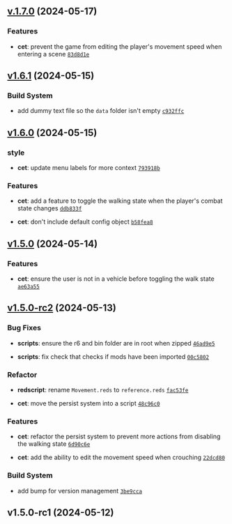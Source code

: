 ## [v.1.7.0](https://github.com/Norviah/walk-by-default-2.0/compare/v1.6.1...v.1.7.0) (2024-05-17)

### Features

- **cet**: prevent the game from editing the player's movement speed when entering a scene <code>[83d8d1e](https://github.com/Norviah/walk-by-default-2.0/commit/83d8d1ea632cbed4a931c5391704501c24844b35)</code>

## [v1.6.1](https://github.com/Norviah/walk-by-default-2.0/compare/v1.6.0...v1.6.1) (2024-05-15)

### Build System

- add dummy text file so the `data` folder isn't empty <code>[c932ffc](https://github.com/Norviah/walk-by-default-2.0/commit/c932ffc978b971c73f712e96d331ed20185a8418)</code>

## [v1.6.0](https://github.com/Norviah/walk-by-default-2.0/compare/v1.5.0...v1.6.0) (2024-05-15)

### style

- **cet**: update menu labels for more context <code>[793918b](https://github.com/Norviah/walk-by-default-2.0/commit/793918be4df5e2c4b1f20f09192c6808ab2ef6fb)</code>

### Features

- **cet**: add a feature to toggle the walking state when the player's combat state changes <code>[ddb833f](https://github.com/Norviah/walk-by-default-2.0/commit/ddb833f58d7adc5069431c61ce9701d211f11d71)</code>

- **cet**: don't include default config object <code>[b58fea8](https://github.com/Norviah/walk-by-default-2.0/commit/b58fea85b8c694fdf0195429fa23977dc20af626)</code>

## [v1.5.0](https://github.com/Norviah/walk-by-default-2.0/compare/v1.5.0-rc2...v1.5.0) (2024-05-14)

### Features

- **cet**: ensure the user is not in a vehicle before toggling the walk state <code>[ae63a55](https://github.com/Norviah/walk-by-default-2.0/commit/ae63a55cd75306f9c67a518bed9370e0df8edcd8)</code>

## [v1.5.0-rc2](https://github.com/Norviah/walk-by-default-2.0/compare/v1.5.0-rc1...v1.5.0-rc2) (2024-05-13)

### Bug Fixes

- **scripts**: ensure the r6 and bin folder are in root when zipped <code>[46ad9e5](https://github.com/Norviah/walk-by-default-2.0/commit/46ad9e519af12e4de7b2df4b717c95b84b8c0119)</code>

- **scripts**: fix check that checks if mods have been imported <code>[00c5802](https://github.com/Norviah/walk-by-default-2.0/commit/00c580206923b205979d460ea01af96afd276644)</code>

### Refactor

- **redscript**: rename `Movement.reds` to `reference.reds` <code>[fac53fe](https://github.com/Norviah/walk-by-default-2.0/commit/fac53febeb00c4d6c54ad62998eef4c4c38ce45d)</code>

- **cet**: move the persist system into a script <code>[48c96c0](https://github.com/Norviah/walk-by-default-2.0/commit/48c96c0d0b3d374d8eaa5a1cf747806b36c9a9f8)</code>

### Features

- **cet**: refactor the persist system to prevent more actions from disabling the walking state <code>[6d90c6e](https://github.com/Norviah/walk-by-default-2.0/commit/6d90c6ea6f9d5f6fb30be2a7cbae19860f5ad598)</code>

- **cet**: add the ability to edit the movement speed when crouching <code>[22dcd80](https://github.com/Norviah/walk-by-default-2.0/commit/22dcd80b4be5ec5cebfd484bf9c33cdf1c4439e4)</code>

### Build System

- add bump for version management <code>[3be9cca](https://github.com/Norviah/walk-by-default-2.0/commit/3be9cca2bd04201d94193bece90b0613bb06d638)</code>

## v1.5.0-rc1 (2024-05-12)